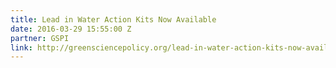 ```yaml
---
title: Lead in Water Action Kits Now Available
date: 2016-03-29 15:55:00 Z
partner: GSPI
link: http://greensciencepolicy.org/lead-in-water-action-kits-now-available/
---
```


